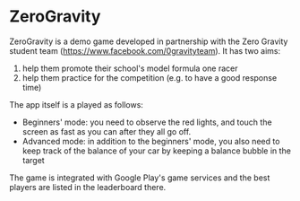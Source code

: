 # ZeroGravity
ZeroGravity is a demo game developed in partnership with the Zero Gravity student team (https://www.facebook.com/0gravityteam).
It has two aims:
1. help them promote their school's model formula one racer
2. help them practice for the competition (e.g. to have a good response time)

The app itself is a played as follows:
- Beginners' mode: you need to observe the red lights, and touch the screen as fast as you can after they all go off.
- Advanced mode: in addition to the beginners' mode, you also need to keep track of the balance of your car by keeping a balance bubble in the target

The game is integrated with Google Play's game services and the best players are listed in the leaderboard there.
